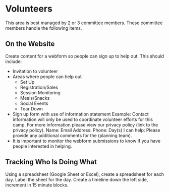 # Volunteers
This area is best managed by 2 or 3 committee members. These committee members handle the following items.
## On the Website
Create content for a webform so people can sign up to help out. This should include:
 - Invitation to volunteer
 - Areas where people can help out
	 - Set Up
	 - Registration/Sales
	 - Session Monitoring
	 - Meals/Snacks
	 - Social Events
	 - Tear Down
 - Sign up form with use of information statement
	Example: Contact information will only be used to coordinate volunteer efforts for this
	camp. For more information please view our privacy policy (link to the privacy policy).
	Name:
	Email Address:
	Phone:
	Day(s) I can help:
	Please provide any additional comments for the (planning team).
 - It is important to monitor the webform submissions to know if you have people interested in helping.
## Tracking Who Is Doing What
Using a spreadsheet (Google Sheet or Excel), create a spreadsheet for each day.
Label the sheet for the day. Create a timeline down the left side, increment in 15 minute blocks. 

